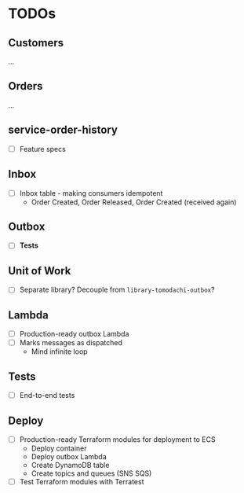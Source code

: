 # TODOs

## Customers

...

## Orders

...

## service-order-history

- [ ] Feature specs

## Inbox

- [ ] Inbox table - making consumers idempotent
  - Order Created, Order Released, Order Created (received again)

## Outbox

- [ ] **Tests**

## Unit of Work

- [ ] Separate library? Decouple from `library-tomodachi-outbox`?

## Lambda

- [ ] Production-ready outbox Lambda
- [ ] Marks messages as dispatched
  - Mind infinite loop

## Tests

- [ ] End-to-end tests

## Deploy

- [ ] Production-ready Terraform modules for deployment to ECS
  - Deploy container
  - Deploy outbox Lambda
  - Create DynamoDB table
  - Create topics and queues (SNS SQS)
- [ ] Test Terraform modules with Terratest
